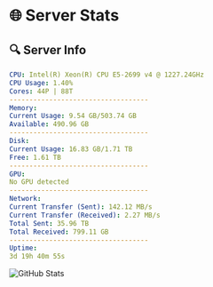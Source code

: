 # 🌐 Server Stats
## 🔍 Server Info
```yaml
CPU: Intel(R) Xeon(R) CPU E5-2699 v4 @ 1227.24GHz
CPU Usage: 1.40%
Cores: 44P | 88T
-----------------------------------
Memory:
Current Usage: 9.54 GB/503.74 GB
Available: 490.96 GB
-----------------------------------
Disk:
Current Usage: 16.83 GB/1.71 TB
Free: 1.61 TB
-----------------------------------
GPU:
No GPU detected
-----------------------------------
Network:
Current Transfer (Sent): 142.12 MB/s
Current Transfer (Received): 2.27 MB/s
Total Sent: 35.96 TB
Total Received: 799.11 GB
-----------------------------------
Uptime:
3d 19h 40m 55s
```
![GitHub Stats](https://img.shields.io/badge/Updated-2025-02-11_18:24:13-blue)